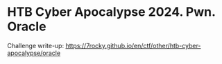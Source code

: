 # HTB Cyber Apocalypse 2024. Pwn. Oracle

Challenge write-up: https://7rocky.github.io/en/ctf/other/htb-cyber-apocalypse/oracle
